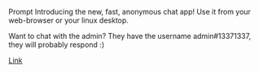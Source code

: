 Prompt
Introducing the new, fast, anonymous chat app! Use it from your web-browser or your linux desktop.

Want to chat with the admin? They have the username admin#13371337, they will probably respond :)

[Link](http://discoteq-thl53at4nuzlm.shellweplayaga.me/)
